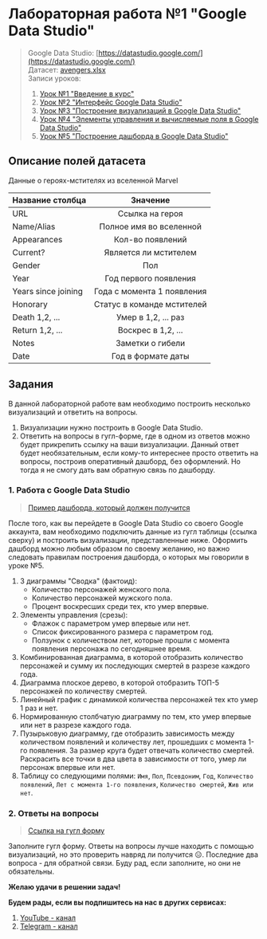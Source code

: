 # Лабораторная работа №1 "Google Data Studio"

> Google Data Studio: [https://datastudio.google.com/](https://datastudio.google.com/)  
> Датасет: [avengers.xlsx](https://docs.google.com/spreadsheets/d/1eXtd6aqzW3QK8quWLKSeQdysRzWDW64V3FFXcFCEdH0/edit?usp=sharing)  
> Записи уроков:
> 1. [Урок №1 "Введение в курс"](https://youtu.be/_7GgooCCStg)
> 2. [Урок №2 "Интерфейс Google Data Studio"](https://youtu.be/GNmUO78Ug-0)
> 3. [Урок №3 "Построение визуализаций в Google Data Studio"](https://youtu.be/24UM9ejg6AA)
> 4. [Урок №4 "Элементы управления и вычисляемые поля в Google Data Studio"](https://youtu.be/dlAcIbLuGn4)
> 5. [Урок №5 "Построение дашборда в Google Data Studio"](https://youtu.be/AuUpmtJKBTA)

## Описание полей датасета

Данные о героях-мстителях из вселенной Marvel

| Название столбца | Значение |
| -----------------|:--------:|
| URL | Ссылка на героя |
| Name/Alias |	Полное имя во вселенной |
| Appearances |	Кол-во появлений |
| Current? |	Является ли мстителем |
| Gender |	Пол |
| Year |	Год первого появления |
| Years since joining |	Года с момента 1 появления |
| Honorary |	Статус в команде мстителей |
| Death 1,2, ... |	Умер в 1,2, ... раз |
| Return 1,2, ... |	Воскрес в 1,2, ... |
| Notes |	Заметки о гибели |
| Date |	Год в формате даты |

## Задания

В данной лабораторной работе вам необходимо построить несколько визуализаций и ответить на вопросы.
1. Визуализации нужно построить в Google Data Studio.
2. Ответить на вопросы в гугл-форме, где в одном из ответов можно будет прикрепить ссылку на ваши визуализации. Данный ответ будет необязательным, если кому-то интереснее просто ответить на вопросы, построив оперативный дашборд, без оформлений. Но тогда я не смогу дать вам обратную связь по дашборду.

### 1. Работа с Google Data Studio

>[Пример дашборда, который должен получится](https://github.com/sadokhin/A1_Data_Visualization/blob/main/img/example_lab1.jpg)

После того, как вы перейдете в Google Data Studio со своего Google аккаунта, вам необходимо подключить данные из гугл таблицы (ссылка сверху) и построить визуализации, представленные ниже. Оформить дашборд можно любым образом по своему желанию, но важно следовать правилам построения дашборда, о которых мы говорили в уроке №5.

1. 3 диаграммы "Сводка" (фактоид):
    - Количество персонажей женского пола.
    - Количество персонажей мужского пола.
    - Процент воскресших среди тех, кто умер впервые.  
2. Элементы управления (срезы):
    - Флажок с параметром умер впервые или нет.
    - Список фиксированного размера с параметром год.
    - Ползунок с количеством лет, которые прошли с момента появления персонажа по сегодняшнее время.
3. Комбинированная диаграмма, в которой отобразить количество персонажей и сумму их последующих смертей в разрезе каждого года.
4. Диаграмма плоское дерево, в которой отобразить ТОП-5 персонажей по количеству смертей.
5. Линейный график с динамикой количества персонажей тех кто умер 1 раз и нет.
6. Нормированную столбчатую диаграмму по тем, кто умер впервые или нет в разрезе каждого года.
7. Пузырьковую диаграмму, где отобразить зависимость между количеством появлений и количеству лет, прошедших с момента 1-го появления. За размер круга будет отвечать количество смертей. Раскрасить все точки в два цвета в зависимости от того, умер ли персонаж впервые или нет.
8. Таблицу со следующими полями: `Имя`, `Пол`, `Псевдоним`, `Год`, `Количество появлений`, `Лет с момента 1-го появления`, `Количество смертей`, `Жив или нет`. 

### 2. Ответы на вопросы
>[Ссылка на гугл форму](https://forms.gle/3ZWE4pe9RirX1hLr5)

Заполните гугл форму. Ответы на вопросы лучше находить с помощью визуализаций, но это проверить навряд ли получится 😑. Последние два вопроса - для обратной связи. Буду рад, если заполните, но они не обязательны.

__Желаю удачи в решении задач!__

__Будем рады, если вы подпишитесь на нас в других сервисах:__

1. [YouTube - канал](https://www.youtube.com/channel/UCRnys5kKTAz0Arj7tC5ohLg)
2. [Telegram - канал](https://t.me/+nkHt3XkkgWhhN2Yy)
